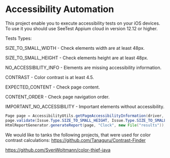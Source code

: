 # Accessibility Automation
This project enable you to execute accessibility tests on your iOS devices.
To use it you should use SeeTest Appium cloud in version 12.12 or higher.

Tests Types:

SIZE_TO_SMALL_WIDTH - Check elements width are at least 48px.

SIZE_TO_SMALL_HEIGHT - Check elements height are at least 48px.

NO_ACCESSIBILITY_INFO - Elements are missing accessibility information.

CONTRAST - Color contrast is at least 4.5.

EXPECTED_CONTENT - Check page content.

CONTENT_ORDER - Check page navigation order.

IMPORTANT_NO_ACCESSIBILITY - Important elements without accessibility.


```java
Page page = AccessibilityUtils.getPageAccessibilityInformation(driver, "com.apple.mobiletimer", 70, true);
page.validate(Issue.Type.SIZE_TO_SMALL_HEIGHT, Issue.Type.SIZE_TO_SMALL_WIDTH, Issue.Type.CONTRAST, Issue.Type.NO_ACCESSIBILITY_INFO, Issue.Type.IMPORTANT_NO_ACCESSIBILITY);
HtmlReportGenerator.generateReport(page, "Clock", new File("results"));

```

We would like to tanks the following projects, that were used for color contrast calculations:
https://github.com/Tanaguru/Contrast-Finder

https://github.com/SvenWoltmann/color-thief-java
